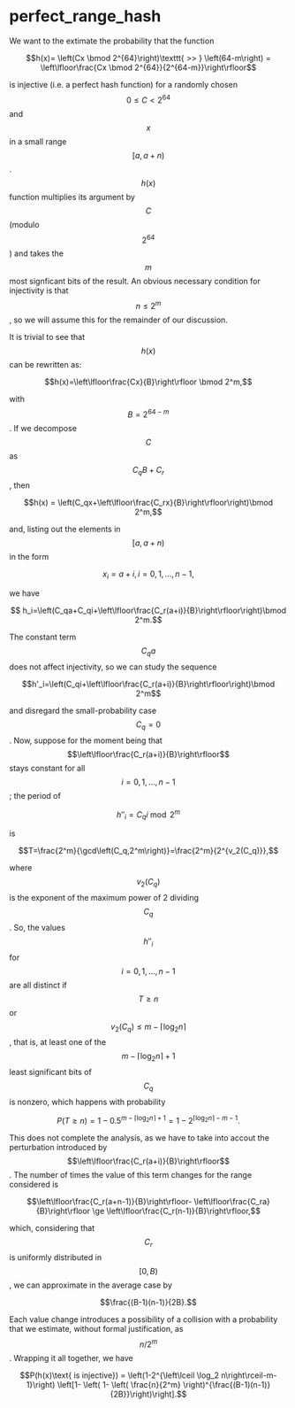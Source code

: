 # perfect_range_hash

We want to the extimate the probability that the function

$$h(x)= \left(Cx \bmod 2^{64}\right)\texttt{ >> } \left(64-m\right) = \left\lfloor\frac{Cx \bmod 2^{64}}{2^{64-m}}\right\rfloor$$

is injective (i.e. a perfect hash function) for a randomly chosen $$0\le C<2^{64}$$ and $$x$$ in a small range $$[a,a+n)$$.
$$h(x)$$ function multiplies its argument by $$C$$ (modulo $$2^{64}$$) and takes the $$m$$ most signficant bits of the result.
An obvious necessary condition for injectivity is that $$n\le 2^m$$, so we will assume this for the remainder
of our discussion.

It is trivial to see that $$h(x)$$ can be rewritten as:

$$h(x)=\left\lfloor\frac{Cx}{B}\right\rfloor \bmod 2^m,$$

with $$B=2^{64-m}$$. If we decompose $$C$$ as $$C_qB+C_r$$, then

$$h(x) = \left(C_qx+\left\lfloor\frac{C_rx}{B}\right\rfloor\right)\bmod 2^m,$$

and, listing out the elements in  $$[a,a+n)$$ in the form

$$x_i=a+i, i=0,1,...,n-1,$$

we have

$$ h_i=\left(C_qa+C_qi+\left\lfloor\frac{C_r(a+i)}{B}\right\rfloor\right)\bmod 2^m.$$

The constant term $$C_qa$$ does not affect injectivity, so we can study the sequence

$$h'_i=\left(C_qi+\left\lfloor\frac{C_r(a+i)}{B}\right\rfloor\right)\bmod 2^m$$

and disregard the small-probability case $$C_q=0$$. Now, suppose for the moment being that
$$\left\lfloor\frac{C_r(a+i)}{B}\right\rfloor$$ stays constant for
all $$i=0,1,...,n-1$$; the period of 

$$h''_i=C_qi\bmod 2^m$$

is

$$T=\frac{2^m}{\gcd\left(C_q,2^m\right)}=\frac{2^m}{2^{v_2(C_q)}},$$

where $$v_2(C_q)$$ is the exponent of the maximum power of 2 dividing $$C_q$$.
So, the values $$h''_i$$ for $$i=0,1,...,n-1$$ are all distinct if $$T\ge n$$
or $$v_2(C_q)\le m-\left\lceil \log_2 n \right\rceil$$, that is,
at least one of the 
$$m-\left\lceil \log_2 n\right\rceil +1$$ least significant bits of $$C_q$$ is nonzero, which happens with probability

$$P(T\ge n)=1-0.5^{m-\left\lceil \log_2 n\right\rceil+1}=1-2^{\left\lceil \log_2 n\right\rceil-m-1}.$$

This does not complete the analysis, as we have to take into accout the
perturbation introduced by $$\left\lfloor\frac{C_r(a+i)}{B}\right\rfloor$$.
The number of times the value of this term changes for the range considered is

$$\left\lfloor\frac{C_r(a+n-1)}{B}\right\rfloor- \left\lfloor\frac{C_ra}{B}\right\rfloor \ge \left\lfloor\frac{C_r(n-1)}{B}\right\rfloor,$$

which, considering that $$C_r$$ is uniformly distributed in $$[0,B)$$, we can approximate
in the average case by

$$\frac{(B-1)(n-1)}{2B}.$$

Each value change introduces a possibility of a collision with a probability that
we estimate, without formal justification, as $$n/2^m$$.
Wrapping it all together, we have

$$P(h(x)\text{ is injective}) = \left(1-2^{\left\lceil \log_2 n\right\rceil-m-1}\right) \left[1- \left( 1- \left( \frac{n}{2^m} \right)^{\frac{(B-1)(n-1)}{2B}}\right)\right].$$

